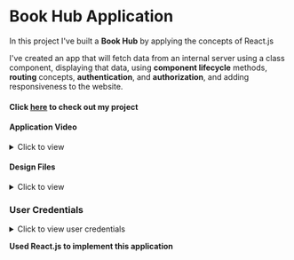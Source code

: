 # Book Hub Application

In this project I've built a **Book Hub** by applying the concepts of React.js

I've created an app that will fetch data from an internal server using a class component, displaying that data, using **component lifecycle** methods, **routing** concepts, **authentication**, and **authorization**, and adding responsiveness to the website.

#### Click <a href="https://bookhubbyk.ccbp.tech/" target="_blank">here</a> to check out my project

#### Application Video
<details>
<summary>Click to view</summary>

- You can check the **Explanation Video** of my project over <a href="https://www.youtube.com/watch?v=Oa4fDjBsaJA&ab_channel=kowshikatmakuri" target="_blank">here</a>.

</details>


#### Design Files

<details>
<summary>Click to view</summary>

- You can check the **Design Files** for different devices <a href="https://www.figma.com/file/T8BdpViEZL6DhFxu0HlEPY/Book-Hub?node-id=0%3A1" target="_blank">here</a>.

</details>

### User Credentials

<details>
<summary>Click to view user credentials</summary>

<br/>

**You can use any one of the following credentials**

```text
  username: aakash
  password: sky@007
```

```text
  username: agastya
  password: myth#789
```

```text
  username: advika
  password: world@5
```

```text
  username: binita
  password: modest*6
```

```text
  username: chetan
  password: vigor$life
```

```text
  username: deepak
  password: lightstar@1
```

```text
  username: harshad
  password: joy@85
```

```text
  username: kapil
  password: moon$008
```

```text
 username: rahul
 password: rahul@2021
```

```text
  username: shravya
  password: musical#stone
```

```text
  username: saira
  password: princess@9
```

<br/>
</details>



**Used React.js to implement this application**
